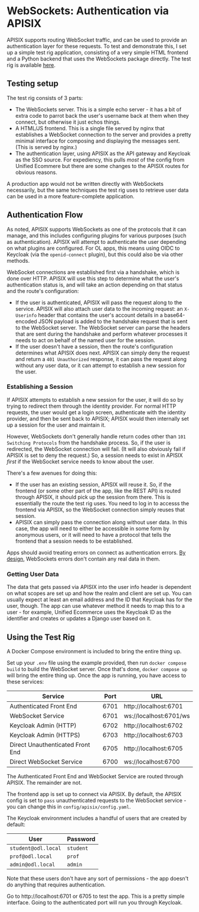 # WebSockets: Authentication via APISIX

APISIX supports routing WebSocket traffic, and can be used to provide an authentication layer for these requests. To test and demonstrate this, I set up a simple test rig application, consisting of a very simple HTML frontend and a Python backend that uses the WebSockets package directly. The test rig is available [here](https://github.com/jkachel/apisix-websocket-tester).

## Testing setup

The test rig consists of 3 parts:

- The WebSockets server. This is a simple echo server - it has a bit of extra code to parrot back the user's username back at them when they connect, but otherwise it just echos things.
- A HTML/JS frontend. This is a single file served by nginx that establishes a WebSocket connection to the server and provides a pretty minimal interface for composing and displaying the messages sent. (This is served by nginx.)
- The authentication layer, using APISIX as the API gateway and Keycloak as the SSO source. For expediency, this pulls _most_ of the config from Unified Ecommere but there are some changes to the APISIX routes for obvious reasons.

A production app would not be written directly with WebSockets necessarily, but the same techniques the test rig uses to retrieve user data can be used in a more feature-complete application.

## Authentication Flow

As noted, APISIX supports WebSockets as one of the protocols that it can manage, and this includes configuring plugins for various purposes (such as authentication). APISIX will attempt to authenticate the user depending on what plugins are configured. For OL apps, this means using OIDC to Keycloak (via the `openid-connect` plugin), but this could also be via other methods.

WebSocket connections are established first via a handshake, which is done over HTTP. APISIX will use this step to determine what the user's authentication status is, and will take an action depending on that status and the route's configuration:

* If the user is authenticated, APISIX will pass the request along to the service. APISIX will also attach user data to the incoming request: an `X-Userinfo` header that contains the user's account details in a base64-encoded JSON payload is added to the handshake request that is sent to the WebSocket server. The WebSocket server can parse the headers that are sent during the handshake and perform whatever processes it needs to act on behalf of the named user for the session.
* If the user doesn't have a session, then the route's configuration determines what APISIX does next. APISIX can simply deny the request and return a `401 Unauthorized` response, it can pass the request along without any user data, or it can attempt to establish a new session for the user.

### Establishing a Session

If APISIX attempts to establish a new session for the user, it will do so by trying to redirect them through the identity provider. For normal HTTP requests, the user would get a login screen, authenticate with the identity provider, and then be sent back to APISIX; APISIX would then internally set up a session for the user and maintain it.

However, WebSockets don't generally handle return codes other than `101 Switching Protocols` from the handshake process. So, if the user is redirected, the WebSocket connection will fail. (It will also obviously fail if APISIX is set to deny the request.) So, a session needs to exist in APISIX _first_ if the WebSocket service needs to know about the user. 

There's a few avenues for doing this:

- If the user has an existing session, APISIX will reuse it. So, if the frontend (or some other part of the app, like the REST API) is routed through APISIX, it should pick up the session from there. This is essentially the route the test rig uses. You need to log in to accesss the frontend via APISIX, so the WebSocket connection simply reuses that session. 
- APISIX can simply pass the connection along without user data. In this case, the app will need to either be accessible in some form by anonymous users, or it will need to have a protocol that tells the frontend that a session needs to be established.

Apps should avoid treating errors on connect as authentication errors. [By design](https://websockets.spec.whatwg.org/#eventdef-websocket-error), WebSockets errors don't contain any real data in them.

### Getting User Data

The data that gets passed via APISIX into the user info header is dependent on what scopes are set up and how the realm and client are set up. You can usually expect at least an email address and the ID that Keycloak has for the user, though. The app can use whatever method it needs to map this to a user - for example, Unified Ecommerce uses the Keycloak ID as the identifier and creates or updates a Django user based on it.

## Using the Test Rig

A Docker Compose environment is included to bring the entire thing up.

Set up your `.env` file using the example provided, then run `docker compose build` to build the WebSocket server. Once that's done, `docker compose up` will bring the entire thing up. Once the app is running, you have access to these services:

| Service | Port | URL |
|---|---|---|
| Authenticated Front End | 6701 | http://localhost:6701 | 
| WebSocket Service | 6701 | ws://localhost:6701/ws |
| Keycloak Admin (HTTP) | 6702 | http://localhost:6702 |
| Keycloak Admin (HTTPS) | 6703 | http://localhost:6703 |
| Direct Unauthenticated Front End | 6705 | http://localhost:6705 | 
| Direct WebSocket Service | 6700 | ws://localhost:6700 |

The Authenticated Front End and WebSocket Service are routed through APISIX. The remainder are not.

The frontend app is set up to connect via APISIX. By default, the APISIX config is set to `pass` unauthenticated requests to the WebSocket service - you can change this in `config/apisix/config.yaml`. 

The Keycloak environment includes a handful of users that are created by default:

| User | Password |
|---|---|
| `student@odl.local` | `student` |
| `prof@odl.local` | `prof` |
| `admin@odl.local` | `admin` |

Note that these users don't have any sort of permissions - the app doesn't do anything that requires authentication.

Go to http://localhost:6701 or 6705 to test the app. This is a pretty simple interface. Going to the authenticated port will run you through Keycloak. 
